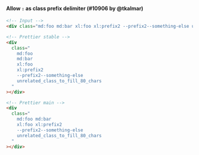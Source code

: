 #### Allow `:` as class prefix delimiter (#10906 by @tkalmar)

<!-- prettier-ignore -->
```html
<!-- Input -->
<div class="md:foo md:bar xl:foo xl:prefix2 --prefix2--something-else unrelated_class_to_fill_80_chars"></div>

<!-- Prettier stable -->
<div
  class="
    md:foo
    md:bar
    xl:foo
    xl:prefix2
    --prefix2--something-else
    unrelated_class_to_fill_80_chars
  "
></div>

<!-- Prettier main -->
<div
  class="
    md:foo md:bar
    xl:foo xl:prefix2
    --prefix2--something-else
    unrelated_class_to_fill_80_chars
  "
></div>
```
